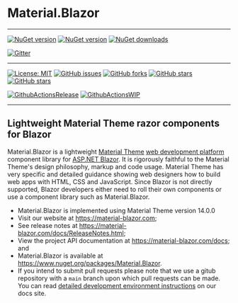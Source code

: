 ﻿# Material.Blazor


---


[![NuGet version](https://img.shields.io/nuget/v/Material.Blazor?logo=nuget&label=nuget%20version&style=flat-square)](https://www.nuget.org/packages/Material.Blazor/)
[![NuGet version](https://img.shields.io/nuget/vpre/Material.Blazor?logo=nuget&label=nuget%20pre-release&style=flat-square)](https://www.nuget.org/packages/Material.Blazor/)
[![NuGet downloads](https://img.shields.io/nuget/dt/Material.Blazor?logo=nuget&label=nuget%20downloads&style=flat-square)](https://www.nuget.org/packages/Material.Blazor/)

[![Gitter](https://img.shields.io/gitter/room/Material.Blazor/community?logo=gitter&style=flat-square)](https://gitter.im/Material.Blazor/community?utm_source=badge&utm_medium=badge&utm_campaign=pr-badge)


---


[![License: MIT](https://img.shields.io/badge/License-MIT-yellow.svg?logo=github&style=flat-square)](/LICENSE.md)
[![GitHub issues](https://img.shields.io/github/issues/Material-Blazor/Material.Blazor?logo=github&style=flat-square)](https://github.com/Material-Blazor/Material.Blazor/issues)
[![GitHub forks](https://img.shields.io/github/forks/Material-Blazor/Material.Blazor?logo=github&style=flat-square)](https://github.com/Material-Blazor/Material.Blazor/network/members)
[![GitHub stars](https://img.shields.io/github/stars/Material-Blazor/Material.Blazor?logo=github&style=flat-square)](https://github.com/Material-Blazor/Material.Blazor/stargazers)
[![GitHub stars](https://img.shields.io/github/watchers/Material-Blazor/Material.Blazor?logo=github&style=flat-square)](https://github.com/Material-Blazor/Material.Blazor/watchers)

[![GithubActionsRelease](https://img.shields.io/github/actions/workflow/status/Material-Blazor/Material.Blazor/GithubActionsRelease.yml?label=actions%20release&logo=github&style=flat-square)](https://github.com/Material-Blazor/HttpSecurity.AspNet/actions/workflows/GithubActionsRelease.yml)
[![GithubActionsWIP](https://img.shields.io/github/actions/workflow/status/Material-Blazor/Material.Blazor/GithubActionsWIP.yml?label=actions%20wip&logo=github&style=flat-square)](https://github.com/Material-Blazor/HttpSecurity.AspNet/actions/workflows/GithubActionsWIP.yml)

---

## Lightweight Material Theme razor components for Blazor

Material.Blazor is a lightweight [Material Theme](https://material.io/) [web development platform](https://material.io/develop/web/) component library for [ASP.NET Blazor](https://dotnet.microsoft.com/apps/aspnet/web-apps/blazor). It is rigorously faithful to the Material Theme's design philosophy, markup and code usage. Material Theme has very specific and detailed guidance showing web designers how to build web apps with HTML, CSS and JavaScript. Since  Blazor is not directly supported, Blazor developers either need to roll their own components or use a component library such as Material.Blazor.

- Material.Blazor is implemented using Material Theme version 14.0.0
- Visit our website at https://material-blazor.com;
- See release notes at https://material-blazor.com/docs/ReleaseNotes.html;
- View the project API documentation at https://material-blazor.com/docs; and
- Material.Blazor is available at https://www.nuget.org/packages/Material.Blazor.
- If you intend to submit pull requests please note that we use a gitub repository with a `main` branch upon which pull requests can be made. You can read [detailed development environment instructions](https://material-blazor.com/docs/articles/DevelopmentEnvironment.html) on our docs site.
